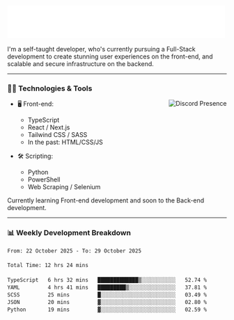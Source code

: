 <img src="assets/wave.svg" alt=":wave:" />

I'm a self-taught developer, who's currently pursuing a Full-Stack development to create stunning user experiences on the front-end, and scalable and secure infrastructure on the backend.

---

### 🧑‍💻 Technologies & Tools

<a href="https://discord.com/users/414304208649453568" target="_blank" rel="nofollow">
   <img src="https://lanyard-profile-readme.vercel.app/api/414304208649453568?idleMessage=Probably%20doing%20something%20else..." alt="Discord Presence" align="right">
</a>

- 🖥️ Front-end:

  - TypeScript
  - React / Next.js
  - Tailwind CSS / SASS
  - In the past: HTML/CSS/JS

- 🛠 Scripting:

  - Python
  - PowerShell
  - Web Scraping / Selenium

Currently learning Front-end development and soon to the Back-end development.

---

### 📊 Weekly Development Breakdown

<!--START_SECTION:waka-->

```txt
From: 22 October 2025 - To: 29 October 2025

Total Time: 12 hrs 24 mins

TypeScript   6 hrs 32 mins   █████████████▒░░░░░░░░░░░   52.74 %
YAML         4 hrs 41 mins   █████████▒░░░░░░░░░░░░░░░   37.81 %
SCSS         25 mins         █░░░░░░░░░░░░░░░░░░░░░░░░   03.49 %
JSON         20 mins         ▓░░░░░░░░░░░░░░░░░░░░░░░░   02.80 %
Python       19 mins         ▓░░░░░░░░░░░░░░░░░░░░░░░░   02.59 %
```

<!--END_SECTION:waka-->
